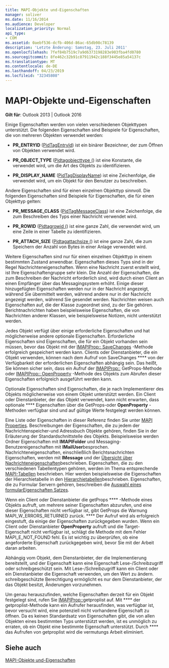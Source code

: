 ```yaml
---
title: MAPI-Objekte und-Eigenschaften
manager: soliver
ms.date: 11/16/2014
ms.audience: Developer
localization_priority: Normal
api_type:
- COM
ms.assetid: 0aebf536-dcfb-406d-86ac-65db98c78139
description: 'Letzte Änderung: Samstag, 23. Juli 2011'
ms.openlocfilehash: 7fef84b7519c7a9d6373198283e903fba4fd0780
ms.sourcegitcommit: 8fe462c32b91c87911942c188f3445e85a54137c
ms.translationtype: MT
ms.contentlocale: de-DE
ms.lasthandoff: 04/23/2019
ms.locfileid: "32345808"
---
```

# <a name="mapi-objects-and-properties"></a>MAPI-Objekte und-Eigenschaften

  
  
**Gilt für**: Outlook 2013 | Outlook 2016 
  
Einige Eigenschaften werden von vielen verschiedenen Objekttypen unterstützt. Die folgenden Eigenschaften sind Beispiele für Eigenschaften, die von mehreren Objekten verwendet werden:
  
- **PR_ENTRYID** ([PidTagEntryId](pidtagentryid-canonical-property.md)) ist ein binärer Bezeichner, der zum Öffnen von Objekten verwendet wird.
    
- **PR_OBJECT_TYPE** ([Pidtagobjecttype (](pidtagobjecttype-canonical-property.md)) ist eine Konstante, die verwendet wird, um die Art des Objekts zu identifizieren.
    
- **PR_DISPLAY_NAME** ([PidTagDisplayName](pidtagdisplayname-canonical-property.md)) ist eine Zeichenfolge, die verwendet wird, um ein Objekt für den Benutzer zu beschreiben.
    
Andere Eigenschaften sind für einen einzelnen Objekttyp sinnvoll. Die folgenden Eigenschaften sind Beispiele für Eigenschaften, die für einen Objekttyp gelten:
  
- **PR_MESSAGE_CLASS** ([PidTagMessageClass](pidtagmessageclass-canonical-property.md)) ist eine Zeichenfolge, die zum Beschreiben des Typs einer Nachricht verwendet wird.
    
- **PR_ROWID** ([Pidtagrowid (](pidtagrowid-canonical-property.md)) ist eine ganze Zahl, die verwendet wird, um eine Zeile in einer Tabelle zu identifizieren.
    
- **PR_ATTACH_SIZE** ([Pidtagattachsize (](pidtagattachsize-canonical-property.md)) ist eine ganze Zahl, die zum Speichern der Anzahl von Bytes in einer Anlage verwendet wird.
    
Weitere Eigenschaften sind nur für einen einzelnen Objekttyp in einem bestimmten Zustand anwendbar. Eigenschaften dieses Typs sind in der Regel Nachrichteneigenschaften. Wenn eine Nachricht zuerst erstellt wird, ist Ihre Eigenschaftengruppe sehr klein. Die Anzahl der Eigenschaften, die zum Beschreiben der Nachricht erforderlich sind, wird durch einen Client an einen Empfänger über das Messagingsystem erhöht. Einige dieser hinzugefügten Eigenschaften werden nur in der Nachricht angezeigt, während Sie übermittelt werden, während andere nur in der Nachricht angezeigt werden, während Sie gesendet werden. Nachrichten weisen auch Eigenschaften auf, die der Klasse zugeordnet sind, zu der Sie gehören. Berichtnachrichten haben beispielsweise Eigenschaften, die von Nachrichten anderer Klassen, wie beispielsweise Notizen, nicht unterstützt werden. 
  
Jedes Objekt verfügt über einige erforderliche Eigenschaften und hat möglicherweise andere optionale Eigenschaften. Erforderliche Eigenschaften sind Eigenschaften, die für ein Objekt vorhanden sein müssen, bevor das Objekt mit der [IMAPIProp:: SaveChanges](imapiprop-savechanges.md) -Methode erfolgreich gespeichert werden kann. Clients oder Dienstanbieter, die ein Objekt verwenden, können nach dem Aufruf von SaveChanges **** von der Verfügbarkeit der erforderlichen Eigenschaften abhängig sein. Das heißt, Sie können sicher sein, dass ein Aufruf der [IMAPIProp::](imapiprop-getprops.md) GetProps-Methode oder [IMAPIProp:: OpenProperty](imapiprop-openproperty.md) -Methode des Objekts zum Abrufen dieser Eigenschaften erfolgreich ausgeführt werden kann. 
  
Optionale Eigenschaften sind Eigenschaften, die je nach Implementierer des Objekts möglicherweise von einem Objekt unterstützt werden. Ein Client oder Dienstanbieter, der das Objekt verwendet, kann nicht erwarten, dass optionale **** Eigenschaften über die GetProps-oder **OpenProperty** -Methoden verfügbar sind und auf gültige Werte festgelegt werden können. 
  
Eine Liste oder Eigenschaften in dieser Referenz finden Sie unter [MAPI Properties](mapi-properties.md). Beschreibungen der Eigenschaften, die zu jedem der Nachrichtenspeicher-und Adressbuch Objekte gehören, finden Sie in der Erläuterung der Standardschnittstelle des Objekts. Beispielsweise werden Ordner Eigenschaften mit **IMAPIFolder** und Messaging-Benutzereigenschaften mit **IMailUser**besprochen. Nachrichteneigenschaften, einschließlich Berichtsnachrichten Eigenschaften, werden mit **IMessage** und der [Übersicht über Nachrichteneigenschaften](message-properties-overview.md)beschrieben. Eigenschaften, die zu den verschiedenen Tabellentypen gehören, werden im Thema entsprechende [MAPI-Tabellen](mapi-tables.md) beschrieben. Hier werden beispielsweise die Eigenschaften der Hierarchietabelle in den [Hierarchietabellen](hierarchy-tables.md)beschrieben. Eigenschaften, die zu Formular Servern gehören, beschreiben die [Auswahl eines formularEigenschaften Satzes](choosing-a-form-s-property-set.md).
  
Wenn ein Client oder Dienstanbieter die getProps **** -Methode eines Objekts aufruft, um mehrere seiner Eigenschaften abzurufen, und eine dieser Eigenschaften nicht verfügbar ist, gibt GetProps die Warnung MAPI_W_ERRORS_RETURNED zurück. **** Der Aufruf wird als erfolgreich eingestuft, da einige der Eigenschaften zurückgegeben wurden. Wenn ein Client oder Dienstanbieter **OpenProperty** aufruft und die Target-Eigenschaft nicht verfügbar ist, schlägt die Methode mit dem Fehler MAPI_E_NOT_FOUND fehl. Es ist wichtig zu überprüfen, ob eine angeforderte Eigenschaft zurückgegeben wird, bevor Sie mit der Arbeit daran arbeiten. 
  
Abhängig vom Objekt, dem Dienstanbieter, der die Implementierung bereitstellt, und der Eigenschaft kann eine Eigenschaft Lese-/Schreibzugriff oder schreibgeschützt sein. Mit Lese-/Schreibzugriff kann ein Client oder ein Dienstanbieter die Eigenschaft verwenden, um den Wert zu ändern. schreibgeschützte Berechtigung ermöglicht es nur dem Dienstanbieter, der das Objekt besitzt, Änderungen vorzunehmen. 
  
Um genau herauszufinden, welche Eigenschaften derzeit für ein Objekt festgelegt sind, rufen Sie [IMAPIProp::](imapiprop-getproplist.md)getproplist auf. Mit **** der getproplist-Methode kann ein Aufrufer herausfinden, was verfügbar ist, bevor versucht wird, eine potenziell nicht vorhandene Eigenschaft zu öffnen. Da es keinen Standardsatz von Eigenschaften gibt, die von allen Objekten eines bestimmten Typs unterstützt werden, ist es unmöglich zu erraten, ob ein Objekt eine bestimmte Eigenschaft unterstützt. Durch **** das Aufrufen von getproplist wird die vermutungs Arbeit eliminiert. 
  
## <a name="see-also"></a>Siehe auch



[MAPI-Objekte und-Eigenschaften](mapi-objects-and-properties.md)

